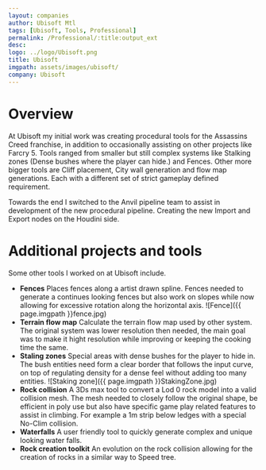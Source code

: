 ```yaml
---
layout: companies
author: Ubisoft Mtl
tags: [Ubisoft, Tools, Professional]
permalink: /Professional/:title:output_ext
desc: 
logo: ../logo/Ubisoft.png
title: Ubisoft 	
imgpath: assets/images/ubisoft/
company: Ubisoft
---
```


# Overview
At Ubisoft my initial work was creating procedural tools for the Assassins Creed franchise, in addition to occasionally assisting on other projects like Farcry 5.
Tools ranged from smaller but still complex systems like Stalking zones (Dense bushes where the player can hide.) and Fences.
Other more bigger tools are Cliff placement, City wall generation and flow map generations. Each with a different set of strict gameplay defined requirement.

Towards the end I switched to the Anvil pipeline team to assist in development of the new procedural pipeline. Creating the new Import and Export nodes on the Houdini side.

# Additional projects and tools
Some other tools I worked on at Ubisoft include.
- **Fences**
    Places fences along a artist drawn spline. Fences needed to generate a continues looking fences but also work on slopes while now allowing for excessive rotation along the horizontal axis.
    ![Fence]({{ page.imgpath }}fence.jpg)
- **Terrain flow map**
    Calculate the terrain flow map used by other system.
    The original system was lower resolution then needed, the main goal was to make it hight resolution while improving or keeping the cooking time the same.
- **Staling zones**
    Special areas with dense bushes for the player to hide in.
    The bush entities need form a clear border that follows the input curve, on top of regulating density for a dense feel without adding too many entities.
    ![Staking zone]({{ page.imgpath }}StakingZone.jpg)
- **Rock collision**
    A 3Ds max tool to convert a Lod 0 rock model into a valid collision mesh. The mesh needed to closely follow the original shape, be efficient in poly use but also have specific game play related features to assist in climbing. For example a 1m strip below ledges with a special No-Clim collision.
- **Waterfalls**
    A user friendly tool to quickly generate complex and unique looking water falls.
- **Rock creation toolkit**
    An evolution on the rock collision allowing for the creation of rocks in a similar way to Speed tree.
    
	